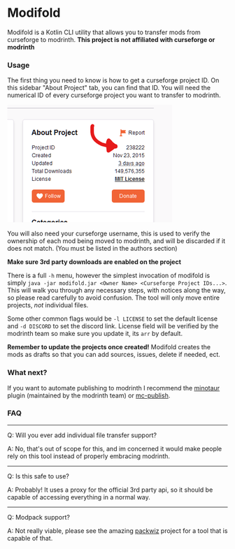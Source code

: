 # Modifold

Modifold is a Kotlin CLI utility that allows you to transfer mods from curseforge to modrinth.
**This project is not affiliated with curseforge or modrinth**

### Usage

The first thing you need to know is how to get a curseforge project ID. On this sidebar "About Project" tab, you can
find that ID. You will need the numerical ID of every curseforge project you want to transfer to modrinth.

![An image showing where the curseforge project ID is located on the project page](images/curseforge_id.png "Curseforge ID location")

You will also need your curseforge username, this is used to verify the ownership of each mod being moved to modrinth,
and will be discarded if it does not match.
(You must be listed in the authors section)

**Make sure 3rd party downloads are enabled on the project**

There is a full `-h` menu, however the simplest invocation of modifold is
simply `java -jar modifold.jar <Owner Name> <Curseforge Project IDs...>`. This will walk you through any necessary
steps, with notices along the way, so please read carefully to avoid confusion. The tool will only move entire
projects, *not* individual files.

Some other common flags would be `-l LICENSE` to set the default license and `-d DISCORD` to set the discord link.
License field will be verified by the modrinth team so make sure you update it, its `arr` by default.

**Remember to update the projects once created!** Modifold creates the mods as drafts so that you can add sources,
issues, delete if needed, ect.


### What next?

If you want to automate publishing to modrinth I recommend the [minotaur](https://github.com/modrinth/minotaur) plugin (maintained by the modrinth team) or [mc-publish](https://github.com/Kir-Antipov/mc-publish).

### FAQ

---
Q: Will you ever add individual file transfer support?

A: No, that's out of scope for this, and im concerned it would make people rely on this tool instead of properly
embracing modrinth.

---

Q: Is this safe to use?

A: Probably! It uses a proxy for the official 3rd party api, so it should be capable of accessing everything in a normal way.

---

Q: Modpack support?

A: Not really viable, please see the amazing [packwiz](https://github.com/packwiz/packwiz) project for a tool that is capable of that.
